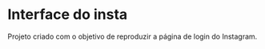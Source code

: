 # Interface do insta
<p>Projeto criado com o objetivo de reproduzir a página de login do Instagram.<p>
